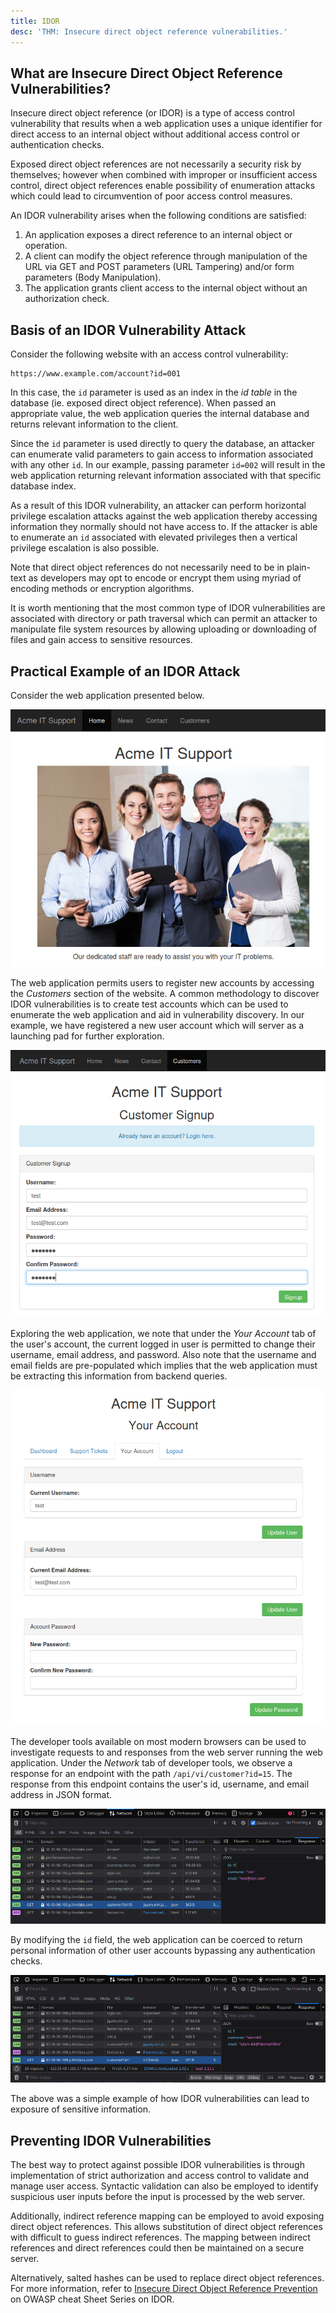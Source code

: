 ```yaml
---
title: IDOR
desc: 'THM: Insecure direct object reference vulnerabilities.'
---
```

## What are Insecure Direct Object Reference Vulnerabilities?

Insecure direct object reference (or IDOR) is a type of access control vulnerability that results when a web application uses a unique identifier for direct access to an internal object without additional access control or authentication checks.

Exposed direct object references are not necessarily a security risk by themselves; however when combined with improper or insufficient access control, direct object references enable possibility of enumeration attacks which could lead to circumvention of poor access control measures. 

An IDOR vulnerability arises when the following conditions are satisfied:

1. An application exposes a direct reference to an internal object or operation.
2. A client can modify the object reference through manipulation of the URL via GET and POST parameters (URL Tampering) and/or form parameters (Body Manipulation).
3. The application grants client access to the internal object without an authorization check.

## Basis of an IDOR Vulnerability Attack
Consider the following website with an access control vulnerability:

```
https://www.example.com/account?id=001
```
In this case, the `id` parameter is used as an index in the *id table* in the database (ie. exposed direct object reference). When passed an appropriate value, the web application queries the internal database and returns relevant information to the client.

Since the `id` parameter is used directly to query the database, an attacker can enumerate valid parameters to gain access to information associated with any other `id`. In our example, passing parameter `id=002` will result in the web application returning relevant information associated with that specific database index.

As a result of this IDOR vulnerability, an attacker can perform horizontal privilege escalation attacks against the web application thereby accessing information they normally should not have access to. If the attacker is able to enumerate an `id`  associated with elevated privileges then a vertical privilege escalation is also possible.

Note that direct object references do not necessarily need to be in plain-text as developers may opt to encode or encrypt them using myriad of encoding methods or encryption algorithms.

It is worth mentioning that the most common type of IDOR vulnerabilities are associated with directory or path traversal which can permit an attacker to manipulate file system resources by allowing uploading or downloading of files and gain access to sensitive resources.

## Practical Example of an IDOR Attack
Consider the web application presented below.

![IDOR Home](../../assets/images/thm/idor/01-home.png)

The web application permits users to register new accounts by accessing the *Customers* section of the website. A common methodology to discover IDOR vulnerabilities is to create test accounts which can be used to enumerate the web application and aid in vulnerability discovery. In our example, we have registered a new user account which will server as a launching pad for further exploration.

![Register](../../assets/images/thm/idor/02-register.png)

Exploring the web application, we note that under the *Your Account* tab of the user's account, the current logged in user is permitted to change their username, email address, and password. Also note that the username and email fields are pre-populated which implies that the web application must be extracting this information from backend queries.

![Your Account](../../assets/images/thm/idor/03-your_account.png)

The developer tools available on most modern browsers can be used to investigate requests to and responses from the web server running the web application. Under the *Network* tab of developer tools, we observe a response for an endpoint with the path `/api/vi/customer?id=15`. The response from this endpoint contains the user's id, username, and email address in JSON format.

![JSON](../../assets/images/thm/idor/04-json.png)

By modifying the `id` field, the web application can be coerced to return personal information of other user accounts bypassing any authentication checks.

![User id = 1](../../assets/images/thm/idor/05-user1.png)

The above was a simple example of how IDOR vulnerabilities can lead to exposure of sensitive information.

## Preventing IDOR Vulnerabilities
The best way to protect against possible IDOR vulnerabilities is through implementation of strict authorization and access control to validate and manage user access. Syntactic validation can also be employed to identify suspicious user inputs before the input is processed by the web server.

Additionally, indirect reference mapping can be employed to avoid exposing direct object references. This allows substitution of direct object references with difficult to guess indirect references. The mapping between indirect references and direct references could then be maintained on a secure server. 

Alternatively, salted hashes can be used to replace direct object references. For more information, refer to [Insecure Direct Object Reference Prevention](https://cheatsheetseries.owasp.org/cheatsheets/Insecure_Direct_Object_Reference_Prevention_Cheat_Sheet.html) on OWASP cheat Sheet Series on IDOR.
